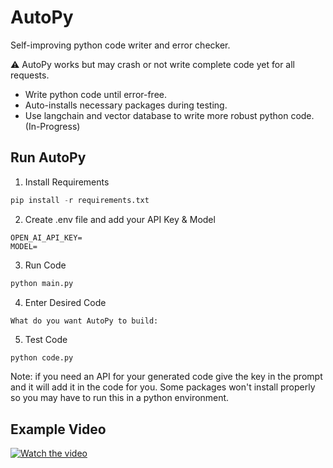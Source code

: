 # AutoPy

Self-improving python code writer and error checker.

⚠️ AutoPy works but may crash or not write complete code yet for all requests.

- Write python code until error-free.
- Auto-installs necessary packages during testing.
- Use langchain and vector database to write more robust python code. (In-Progress)

## Run AutoPy

1. Install Requirements

```python
pip install -r requirements.txt 
```
2. Create .env file and add your API Key & Model
```env
OPEN_AI_API_KEY=
MODEL=
```

3. Run Code

```bash
python main.py
```

4. Enter Desired Code

```
What do you want AutoPy to build:
```

5. Test Code

```bash
python code.py
```

Note: if you need an API for your generated code give the key in the prompt and it will add it in the code for you. Some packages won't install properly so you may have to run this in a python environment.

## Example Video

[![Watch the video](https://i.ytimg.com/vi/-o1XOOskJ6k/hqdefault.jpg?sqp=-oaymwEjCNACELwBSFryq4qpAxUIARUAAAAAGAElAADIQj0AgKJDeAE=&rs=AOn4CLAbh3IHU0jVXRtogqlznUhTZLWxVQ)](https://youtu.be/-o1XOOskJ6k)
